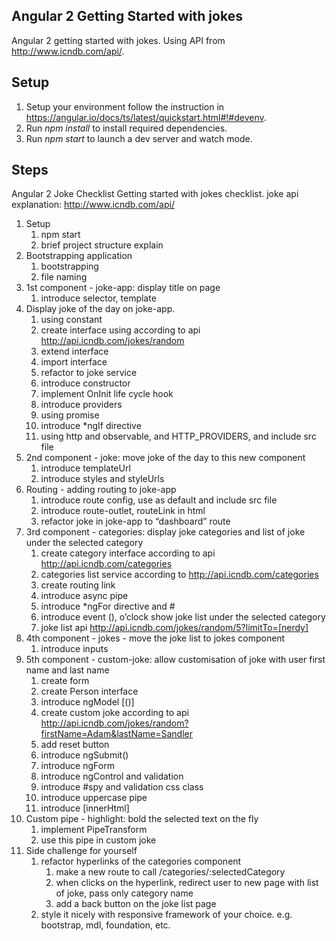 Angular 2 Getting Started with jokes
---
Angular 2 getting started with jokes. Using API from http://www.icndb.com/api/.

Setup
------
1. Setup your environment follow the instruction in https://angular.io/docs/ts/latest/quickstart.html#!#devenv.
2. Run *npm install* to install required dependencies.
3. Run *npm start* to launch a dev server and watch mode.

Steps
------
Angular 2 Joke Checklist
Getting started with jokes checklist.
joke api explanation: http://www.icndb.com/api/


1. Setup
    1. npm start
    2. brief project structure explain
2. Bootstrapping application
    1. bootstrapping
    2. file naming
3. 1st component - joke-app: display title on page
    1. introduce selector, template
4. Display joke of the day on joke-app.
    1. using constant
    2. create interface using according to api http://api.icndb.com/jokes/random
    3. extend interface
    4. import interface
    5. refactor to joke service
    6. introduce constructor
    7. implement OnInit life cycle hook
    8. introduce providers
    9. using promise
    10. introduce *ngIf directive
    11. using http and observable, and HTTP_PROVIDERS, and include src file
5. 2nd component - joke: move joke of the day to this new component
    1. introduce templateUrl
    2. introduce styles and styleUrls
6. Routing - adding routing to joke-app
    1. introduce route config, use as default and include src file
    2. introduce route-outlet, routeLink in html
    3. refactor joke in joke-app to “dashboard” route
7. 3rd component - categories: display joke categories and list of joke under the selected category
    1. create category interface according to api http://api.icndb.com/categories
    2. categories list service according to http://api.icndb.com/categories
    3. create routing link
    4. introduce async pipe
    5. introduce *ngFor directive and #
    6. introduce event (), o’clock show joke list under the selected category
    7. joke list api http://api.icndb.com/jokes/random/5?limitTo=[nerdy]
8. 4th component - jokes - move the joke list to jokes component
    1. introduce inputs
9. 5th component - custom-joke: allow customisation of joke with user first name and last name
    1. create form
    2. create Person interface
    3. introduce ngModel [()]
    4. create custom joke according to api http://api.icndb.com/jokes/random?firstName=Adam&lastName=Sandler
    5. add reset button
    6. introduce ngSubmit()
    7. introduce ngForm
    8. introduce ngControl and validation
    9. introduce #spy and validation css class
    10. introduce uppercase pipe
    11. introduce [innerHtml]
10. Custom pipe - highlight: bold the selected text on the fly
    1. implement PipeTransform
    2. use this pipe in custom joke
11. Side challenge for yourself
    1. refactor hyperlinks of the categories component
        1. make a new route to call /categories/:selectedCategory
        2. when clicks on the hyperlink, redirect user to new page with list of joke, pass only category name
        3. add a back button on the joke list page
    2. style it nicely with responsive framework of your choice. e.g. bootstrap, mdl, foundation, etc.
